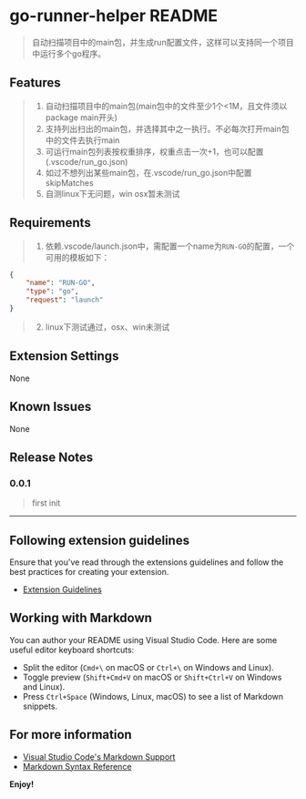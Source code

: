 # go-runner-helper README
> 自动扫描项目中的main包，并生成run配置文件，这样可以支持同一个项目中运行多个go程序。

## Features
> 1. 自动扫描项目中的main包(main包中的文件至少1个<1M，且文件须以package main开头)
> 2. 支持列出扫出的main包，并选择其中之一执行。不必每次打开main包中的文件去执行main
> 3. 可运行main包列表按权重排序，权重点击一次+1，也可以配置(.vscode/run_go.json)
> 4. 如过不想列出某些main包，在.vscode/run_go.json中配置skipMatches
> 5. 自测linux下无问题，win osx暂未测试


## Requirements

> 1. 依赖.vscode/launch.json中，需配置一个name为`RUN-GO`的配置，一个可用的模板如下：
```json
{
    "name": "RUN-GO",
    "type": "go",
    "request": "launch"
}
```
> 2. linux下测试通过，osx、win未测试 

## Extension Settings

None

## Known Issues

None

## Release Notes

### 0.0.1
> first init

---

## Following extension guidelines

Ensure that you've read through the extensions guidelines and follow the best practices for creating your extension.

* [Extension Guidelines](https://code.visualstudio.com/api/references/extension-guidelines)

## Working with Markdown

You can author your README using Visual Studio Code. Here are some useful editor keyboard shortcuts:

* Split the editor (`Cmd+\` on macOS or `Ctrl+\` on Windows and Linux).
* Toggle preview (`Shift+Cmd+V` on macOS or `Shift+Ctrl+V` on Windows and Linux).
* Press `Ctrl+Space` (Windows, Linux, macOS) to see a list of Markdown snippets.

## For more information

* [Visual Studio Code's Markdown Support](http://code.visualstudio.com/docs/languages/markdown)
* [Markdown Syntax Reference](https://help.github.com/articles/markdown-basics/)

**Enjoy!**
